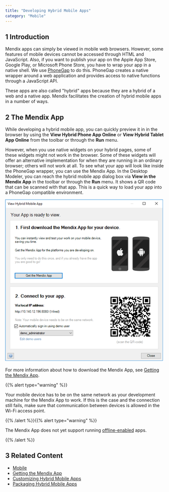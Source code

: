 ```yaml
---
title: "Developing Hybrid Mobile Apps"
category: "Mobile"
---
```


## 1 Introduction

Mendix apps can simply be viewed in mobile web browsers. However, some features of mobile devices cannot be accessed through HTML and JavaScript. Also, if you want to publish your app on the Apple App Store, Google Play, or Microsoft Phone Store, you have to wrap your app in a native shell. We use [PhoneGap](http://phonegap.com/) to do this. PhoneGap creates a native wrapper around a web application and provides access to native functions through a JavaScript API. 

These apps are also called "hybrid" apps because they are a hybrid of a web and a native app. Mendix facilitates the creation of hybrid mobile apps in a number of ways.

## 2 The Mendix App

While developing a hybrid mobile app, you can quickly preview it in in the browser by using the **View Hybrid Phone App Online** or **View Hybrid Tablet App Online** from the toolbar or through the **Run** menu.

However, when you use native widgets on your hybrid pages, some of these widgets might not work in the browser. Some of these widgets will offer an alternative implementation for when they are running in an ordinary browser; others will not work at all. To see what your app will look like inside the PhoneGap wrapper, you can use the Mendix App. In the Desktop Modeler, you can reach the hybrid mobile app dialog box via **View in the Mendix App** in the toolbar or through the **Run** menu. It shows a QR code that can be scanned with that app. This is a quick way to load your app into a PhoneGap compatible environment.

![](attachments/Developing+Hybrid+Mobile+Apps/View_Hybrid_Mobile_App_Popup.png)

For more information about how to download the Mendix App, see [Getting the Mendix App](getting-the-mendix-app).

{{% alert type="warning" %}}

Your mobile device has to be on the same network as your development machine for the Mendix App to work. If this is the case and the connection still fails, make sure that communication between devices is allowed in the Wi-Fi access point.

{{% /alert %}}{{% alert type="warning" %}}

The Mendix App does not yet support running [offline-enabled](offline) apps.

{{% /alert %}}

## 3 Related Content

* [Mobile](mobile)
* [Getting the Mendix App](getting-the-mendix-app)
* [Customizing Hybrid Mobile Apps](customizing-hybrid-mobile-apps)
* [Packaging Hybrid Mobile Apps](packaging-hybrid-mobile-apps)

